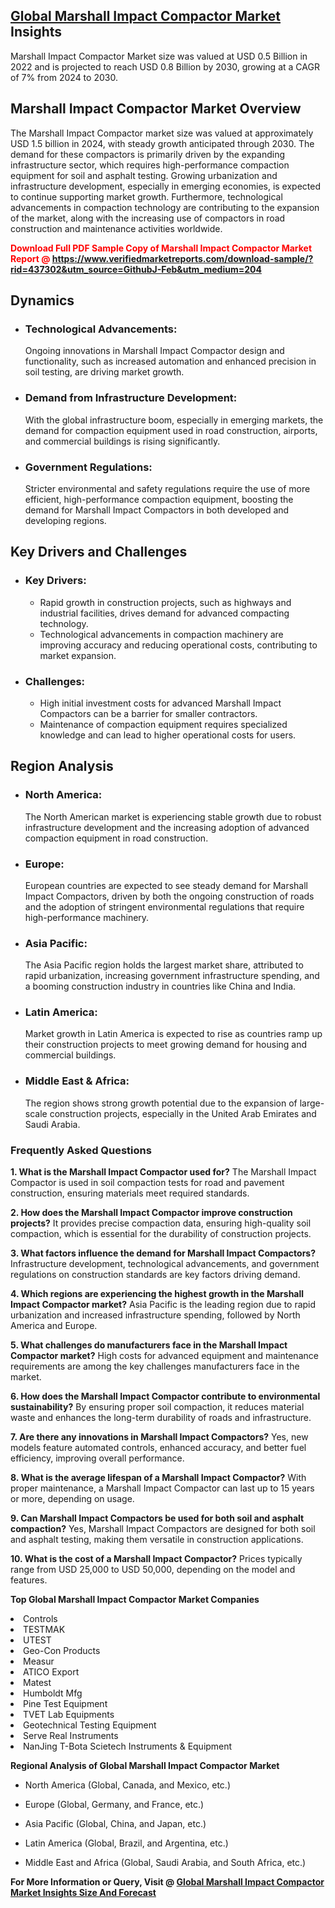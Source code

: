 <h2><a href="https://www.verifiedmarketreports.com/download-sample/?rid=437302&amp;utm_source=GithubJ&amp;utm_medium=204" target="_blank">Global Marshall Impact Compactor Market</a> Insights</h2><p>Marshall Impact Compactor Market size was valued at USD 0.5 Billion in 2022 and is projected to reach USD 0.8 Billion by 2030, growing at a CAGR of 7% from 2024 to 2030.</p><p> <h2>Marshall Impact Compactor Market Overview</h2> <p>The Marshall Impact Compactor market size was valued at approximately USD 1.5 billion in 2024, with steady growth anticipated through 2030. The demand for these compactors is primarily driven by the expanding infrastructure sector, which requires high-performance compaction equipment for soil and asphalt testing. Growing urbanization and infrastructure development, especially in emerging economies, is expected to continue supporting market growth. Furthermore, technological advancements in compaction technology are contributing to the expansion of the market, along with the increasing use of compactors in road construction and maintenance activities worldwide.</p> <p><strong><p><span class=""><span style="color: #ff0000;"><strong>Download Full PDF Sample Copy of Marshall Impact Compactor Market Report</strong> @ </span><a href="https://www.verifiedmarketreports.com/download-sample/?rid=437302&amp;utm_source=GithubJ-Feb&amp;utm_medium=204" target="_blank">https://www.verifiedmarketreports.com/download-sample/?rid=437302&amp;utm_source=GithubJ-Feb&amp;utm_medium=204</a></span></p></strong></p> <h2>Dynamics</h2> <ul> <li><h3>Technological Advancements:</h3> Ongoing innovations in Marshall Impact Compactor design and functionality, such as increased automation and enhanced precision in soil testing, are driving market growth.</li> <li><h3>Demand from Infrastructure Development:</h3> With the global infrastructure boom, especially in emerging markets, the demand for compaction equipment used in road construction, airports, and commercial buildings is rising significantly.</li> <li><h3>Government Regulations:</h3> Stricter environmental and safety regulations require the use of more efficient, high-performance compaction equipment, boosting the demand for Marshall Impact Compactors in both developed and developing regions.</li> </ul> <h2>Key Drivers and Challenges</h2> <ul> <li><h3>Key Drivers:</h3> <ul> <li>Rapid growth in construction projects, such as highways and industrial facilities, drives demand for advanced compacting technology.</li> <li>Technological advancements in compaction machinery are improving accuracy and reducing operational costs, contributing to market expansion.</li> </ul> </li> <li><h3>Challenges:</h3> <ul> <li>High initial investment costs for advanced Marshall Impact Compactors can be a barrier for smaller contractors.</li> <li>Maintenance of compaction equipment requires specialized knowledge and can lead to higher operational costs for users.</li> </ul> </li> </ul> <h2>Region Analysis</h2> <ul> <li><h3>North America:</h3> The North American market is experiencing stable growth due to robust infrastructure development and the increasing adoption of advanced compaction equipment in road construction.</li> <li><h3>Europe:</h3> European countries are expected to see steady demand for Marshall Impact Compactors, driven by both the ongoing construction of roads and the adoption of stringent environmental regulations that require high-performance machinery.</li> <li><h3>Asia Pacific:</h3> The Asia Pacific region holds the largest market share, attributed to rapid urbanization, increasing government infrastructure spending, and a booming construction industry in countries like China and India.</li> <li><h3>Latin America:</h3> Market growth in Latin America is expected to rise as countries ramp up their construction projects to meet growing demand for housing and commercial buildings.</li> <li><h3>Middle East & Africa:</h3> The region shows strong growth potential due to the expansion of large-scale construction projects, especially in the United Arab Emirates and Saudi Arabia.</li> </ul> <h3>Frequently Asked Questions</h3> <p><strong>1. What is the Marshall Impact Compactor used for?</strong> The Marshall Impact Compactor is used in soil compaction tests for road and pavement construction, ensuring materials meet required standards.</p> <p><strong>2. How does the Marshall Impact Compactor improve construction projects?</strong> It provides precise compaction data, ensuring high-quality soil compaction, which is essential for the durability of construction projects.</p> <p><strong>3. What factors influence the demand for Marshall Impact Compactors?</strong> Infrastructure development, technological advancements, and government regulations on construction standards are key factors driving demand.</p> <p><strong>4. Which regions are experiencing the highest growth in the Marshall Impact Compactor market?</strong> Asia Pacific is the leading region due to rapid urbanization and increased infrastructure spending, followed by North America and Europe.</p> <p><strong>5. What challenges do manufacturers face in the Marshall Impact Compactor market?</strong> High costs for advanced equipment and maintenance requirements are among the key challenges manufacturers face in the market.</p> <p><strong>6. How does the Marshall Impact Compactor contribute to environmental sustainability?</strong> By ensuring proper soil compaction, it reduces material waste and enhances the long-term durability of roads and infrastructure.</p> <p><strong>7. Are there any innovations in Marshall Impact Compactors?</strong> Yes, new models feature automated controls, enhanced accuracy, and better fuel efficiency, improving overall performance.</p> <p><strong>8. What is the average lifespan of a Marshall Impact Compactor?</strong> With proper maintenance, a Marshall Impact Compactor can last up to 15 years or more, depending on usage.</p> <p><strong>9. Can Marshall Impact Compactors be used for both soil and asphalt compaction?</strong> Yes, Marshall Impact Compactors are designed for both soil and asphalt testing, making them versatile in construction applications.</p> <p><strong>10. What is the cost of a Marshall Impact Compactor?</strong> Prices typically range from USD 25,000 to USD 50,000, depending on the model and features.</p> </p><p><strong>Top Global Marshall Impact Compactor Market Companies</strong></p><div data-test-id=""><p><li>Controls</li><li> TESTMAK</li><li> UTEST</li><li> Geo-Con Products</li><li> Measur</li><li> ATICO Export</li><li> Matest</li><li> Humboldt Mfg</li><li> Pine Test Equipment</li><li> TVET Lab Equipments</li><li> Geotechnical Testing Equipment</li><li> Serve Real Instruments</li><li> NanJing T-Bota Scietech Instruments & Equipment</li></p><div><strong>Regional Analysis of&nbsp;Global Marshall Impact Compactor Market</strong></div><ul><li dir="ltr"><p dir="ltr">North America&nbsp;(Global, Canada, and Mexico, etc.)</p></li><li dir="ltr"><p dir="ltr">Europe (Global, Germany, and France, etc.)</p></li><li dir="ltr"><p dir="ltr">Asia Pacific&nbsp;(Global, China, and Japan, etc.)</p></li><li dir="ltr"><p dir="ltr">Latin America&nbsp;(Global, Brazil, and Argentina, etc.)</p></li><li dir="ltr">Middle East and Africa&nbsp;(Global, Saudi Arabia, and South Africa, etc.)</li></ul><p><strong>For More Information or Query, Visit @&nbsp;</strong><strong><a href="https://www.verifiedmarketreports.com/product/marshall-impact-compactor-market/?utm_source=GithubJ&amp;utm_medium=204" target="_blank">Global Marshall Impact Compactor Market Insights Size And Forecast</a></strong></p></div>
